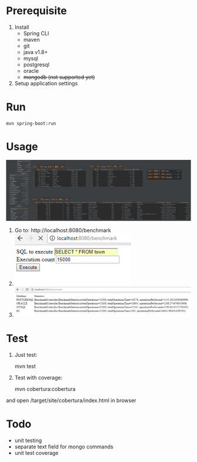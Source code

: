 # Prerequisite

1. Install
    * Spring CLI
    * maven
    * git
    * java v1.8+
    * mysql
    * postgresql
    * oracle
    * <s>mongodb (not supported yet)</s>
2. Setup application settings

# Run

    mvn spring-boot:run
    
# Usage

![diagram](src/main/resources/static/diagram.png)    
    
1. Go to: http://localhost:8080/benchmark
2. ![form](img/form.png) 
3. ![report](img/report.png)

# Test

1. Just test:

   
    mvn test 

2. Test with coverage:

    
    mvn cobertura:cobertura

and open /target/site/cobertura/index.html in browser
    
# Todo

* unit testing
* separate text field for mongo commands
* unit test coverage